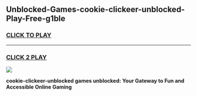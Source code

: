 
## Unblocked-Games-cookie-clickeer-unblocked-Play-Free-g1ble
<h3>
<a href="https://premium76.site?title=cookie-clickeer-unblocked&ref=21A">CLICK TO PLAY</a></h3>
<hr>

<h3>
<a href="https://premium76.site?title=cookie-clickeer-unblocked&ref=21A">CLICK 2 PLAY</a>
  
</h3>

<a href="https://premium76.site?title=cookie-clickeer-unblocked&ref=21A"><img src="https://clearcache.store/games.png"></a>


**cookie-clickeer-unblocked games unblocked: Your Gateway to Fun and Accessible Online Gaming**
